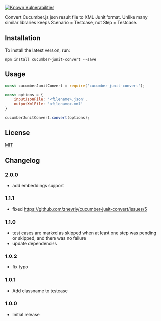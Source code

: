 <a href="https://snyk.io/test/github/znevrly/cucumber-junit-convert"><img src="https://snyk.io/test/github/znevrly/cucumber-junit-convert/badge.svg" alt="Known Vulnerabilities" data-canonical-src="https://snyk.io/test/github/znevrly/cucumber-junit-convert" style="max-width:100%;"></a>


Convert Cucumber.js json result file to XML Junit format. Unlike many similar libraries keeps Scenario = Testcase, not Step = Testcase.

Installation
------------

To install the latest version, run:

    npm install cucumber-junit-convert --save

Usage
-----

```JavaScript
const cucumberJunitConvert = require('cucumber-junit-convert');

const options = {
    inputJsonFile: '<filename>.json',
    outputXmlFile: '<filename>.xml'
}

cucumberJunitConvert.convert(options);

```

License
-------

[MIT](LICENSE)

Changelog
---------

### 2.0.0
- add embeddings support 

### 1.1.1
- fixed https://github.com/znevrly/cucumber-junit-convert/issues/5

### 1.1.0
- test cases are marked as skipped when at least one step was pending or skipped, and there was no failure
- update dependencies

### 1.0.2
- fix typo

### 1.0.1
- Add classname to testcase

### 1.0.0
- Initial release
